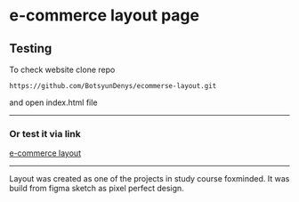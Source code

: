 # e-commerce layout page
## Testing
To check website clone repo
```
https://github.com/BotsyunDenys/ecommerse-layout.git
```
and open index.html file
___
### Or test it via link
[e-commerce layout](https://ecommerse-layout.vercel.app/)
___
Layout was created as one of the projects in study course foxminded.
It was build from figma sketch as pixel perfect design.